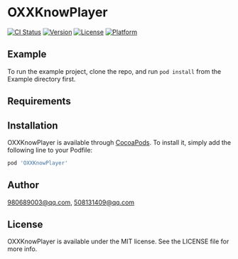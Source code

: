 # OXXKnowPlayer

[![CI Status](https://img.shields.io/travis/980689003@qq.com/OXXKnowPlayer.svg?style=flat)](https://travis-ci.org/980689003@qq.com/OXXKnowPlayer)
[![Version](https://img.shields.io/cocoapods/v/OXXKnowPlayer.svg?style=flat)](https://cocoapods.org/pods/OXXKnowPlayer)
[![License](https://img.shields.io/cocoapods/l/OXXKnowPlayer.svg?style=flat)](https://cocoapods.org/pods/OXXKnowPlayer)
[![Platform](https://img.shields.io/cocoapods/p/OXXKnowPlayer.svg?style=flat)](https://cocoapods.org/pods/OXXKnowPlayer)

## Example

To run the example project, clone the repo, and run `pod install` from the Example directory first.

## Requirements

## Installation

OXXKnowPlayer is available through [CocoaPods](https://cocoapods.org). To install
it, simply add the following line to your Podfile:

```ruby
pod 'OXXKnowPlayer'
```

## Author

980689003@qq.com, 508131409@qq.com

## License

OXXKnowPlayer is available under the MIT license. See the LICENSE file for more info.
